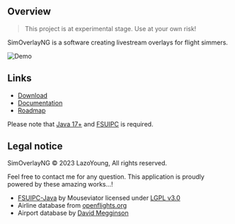 ## Overview
> This project is at experimental stage. Use at your own risk!

SimOverlayNG is a software creating livestream overlays for flight simmers.

![Demo](https://github.com/LazoYoung/SimOverlayNG/blob/main/demo.gif)

## Links

- [Download](https://github.com/LazoYoung/SimOverlayNG/releases)
- [Documentation](https://github.com/LazoYoung/SimOverlayNG/wiki)
- [Roadmap](https://github.com/LazoYoung/SimOverlayNG/wiki/Roadmap)

Please note that [Java 17+](https://www.oracle.com/java/technologies/downloads/) and [FSUIPC](http://www.fsuipc.com/) is required.

## Legal notice
SimOverlayNG &#169; 2023 LazoYoung, All rights reserved.

Feel free to contact me for any question. This application is proudly powered by these amazing works...!

- [FSUIPC-Java](https://github.com/Mouseviator/FSUIPC-Java) by Mouseviator licensed under [LGPL v3.0](https://github.com/Mouseviator/FSUIPC-Java/blob/master/LICENSE.txt)
- Airline database from [openflights.org](https://github.com/jpatokal/openflights/blob/master/data/LICENSE)
- Airport database by [David Megginson](https://github.com/davidmegginson/ourairports-data)